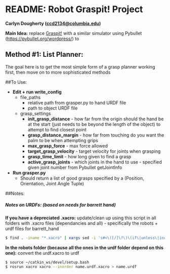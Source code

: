 # __README: Robot Graspit! Project__  
__Carlyn Dougherty (ccd2134@columbia.edu)__


__Main Idea:__ replace [Graspit!](https://graspit-simulator.github.io/) with a similar simulator using Pybullet (https://pybullet.org/wordpress/) to 


## Method #1: List Planner: 
The goal here is to get the most simple form of a grasp planner working first, then move on to more sophisticated methods

##To Use:
* __Edit + run write_config__  
    - file_paths
        - relative path from grasper.py to hand URDF file
        - path to object URDF file
    - grasp_settings
        - __init_grasp_distance__ - how far from the origin should the hand be at the start (just needs to be beyond the length of the object) to attempt to find closest point
        - __grasp_distance_margin__ - how far from touching do you want the palm to be when attempting grips
        - __max_grasp_force__ - max force allowed
        - __target_grasp_velocity__ - target velocity for joints when grasping
        - __grasp_time_limit__ - how long given to find a grasp
        - __active_grasp_joints__ - which joints in the hand to use - specified given joint number from Pybullet getJointInfo
* __Run grasper.py__
    - Should return a list of good grasps specified by a (Position, Orientation, Joint Angle Tuple)




##Notes: 

##### Notes on URDFs: (based on needs for  barrett hand)

__If you have a depreciated .xacro:__ update/clean up using this script in all folders with .xacro files (dependancies and all) - specifically the robots + urdf files for barrett_hand
```sh
$ find . -iname "*.xacro" | xargs sed -i 's#<\([/]\?\)\(if\|unless\|include\|arg\|property\|macro\|insert_block\)#<\1xacro:\2#g'
```
__In the robots folder (because all the ones in the urdf folder depend on this one):__ convert the urdf.xacro to urdf 
```sh
$ source ~/catkin_ws/devel/setup.bash
$ rosrun xacro xacro --inorder name.urdf.xacro > name.urdf
```

